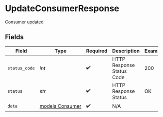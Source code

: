 # UpdateConsumerResponse

Consumer updated


## Fields

| Field                                    | Type                                     | Required                                 | Description                              | Example                                  |
| ---------------------------------------- | ---------------------------------------- | ---------------------------------------- | ---------------------------------------- | ---------------------------------------- |
| `status_code`                            | *int*                                    | :heavy_check_mark:                       | HTTP Response Status Code                | 200                                      |
| `status`                                 | *str*                                    | :heavy_check_mark:                       | HTTP Response Status                     | OK                                       |
| `data`                                   | [models.Consumer](../models/consumer.md) | :heavy_check_mark:                       | N/A                                      |                                          |